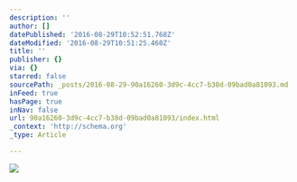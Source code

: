 ```yaml
---
description: ''
author: []
datePublished: '2016-08-29T10:52:51.768Z'
dateModified: '2016-08-29T10:51:25.460Z'
title: ''
publisher: {}
via: {}
starred: false
sourcePath: _posts/2016-08-29-90a16260-3d9c-4cc7-b38d-09bad0a81093.md
inFeed: true
hasPage: true
inNav: false
url: 90a16260-3d9c-4cc7-b38d-09bad0a81093/index.html
_context: 'http://schema.org'
_type: Article

---
```

![](https://the-grid-user-content.s3-us-west-2.amazonaws.com/3b1cadf7-3d8f-41c0-b288-2494d59a8195.jpg)